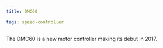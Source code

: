 ```yaml
---
title: DMC60

tags: speed-controller
---
```


The DMC60 is a new motor controller making its debut in 2017.
